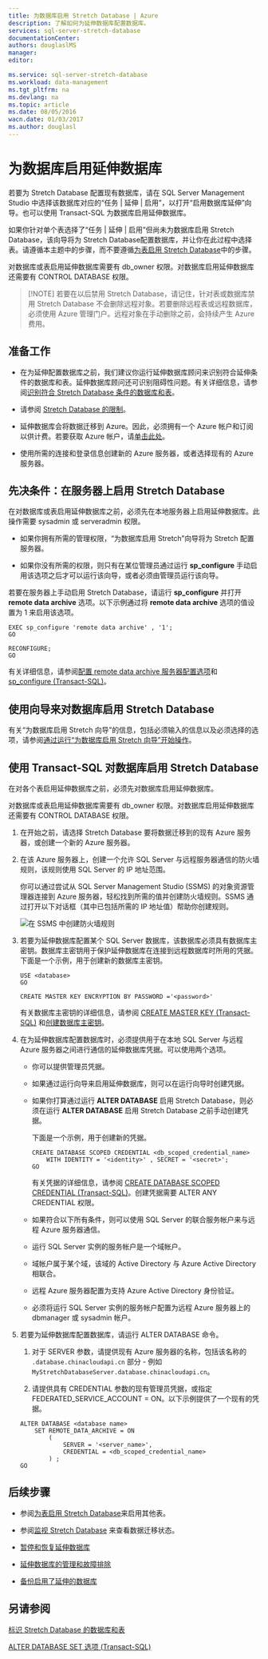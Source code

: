 ```yaml
---
title: 为数据库启用 Stretch Database | Azure
description: 了解如何为延伸数据库配置数据库。
services: sql-server-stretch-database
documentationCenter: 
authors: douglaslMS
manager: 
editor: 

ms.service: sql-server-stretch-database
ms.workload: data-management
ms.tgt_pltfrm: na
ms.devlang: na
ms.topic: article
ms.date: 08/05/2016
wacn.date: 01/03/2017
ms.author: douglasl
---
```


# 为数据库启用延伸数据库

若要为 Stretch Database 配置现有数据库，请在 SQL Server Management Studio 中选择该数据库对应的“任务 | 延伸 | 启用”，以打开“启用数据库延伸”向导。也可以使用 Transact-SQL 为数据库启用延伸数据库。

如果你针对单个表选择了“任务 | 延伸 | 启用”但尚未为数据库启用 Stretch Database，该向导将为 Stretch Database配置数据库，并让你在此过程中选择表。请遵循本主题中的步骤，而不要遵循[为表启用 Stretch Database](./sql-server-stretch-database-enable-database.md)中的步骤。

对数据库或表启用延伸数据库需要有 db\_owner 权限。对数据库启用延伸数据库还需要有 CONTROL DATABASE 权限。

 >   [!NOTE]
 > 若要在以后禁用 Stretch Database，请记住，针对表或数据库禁用 Stretch Database 不会删除远程对象。若要删除远程表或远程数据库，必须使用 Azure 管理门户。远程对象在手动删除之前，会持续产生 Azure 费用。

## 准备工作

-   在为延伸配置数据库之前，我们建议你运行延伸数据库顾问来识别符合延伸条件的数据库和表。延伸数据库顾问还可识别阻碍性问题。有关详细信息，请参阅[识别符合 Stretch Database 条件的数据库和表](./sql-server-stretch-database-identify-databases.md)。

-   请参阅 [Stretch Database 的限制](./sql-server-stretch-database-limitations.md)。

-   延伸数据库会将数据迁移到 Azure。因此，必须拥有一个 Azure 帐户和订阅以供计费。若要获取 Azure 帐户，请[单击此处](https://www.azure.cn/pricing/1rmb-trial/)。

-   使用所需的连接和登录信息创建新的 Azure 服务器，或者选择现有的 Azure 服务器。

## <a name="EnableTSQLServer"></a>先决条件：在服务器上启用 Stretch Database
在对数据库或表启用延伸数据库之前，必须先在本地服务器上启用延伸数据库。此操作需要 sysadmin 或 serveradmin 权限。

-   如果你拥有所需的管理权限，“为数据库启用 Stretch”向导将为 Stretch 配置服务器。

-   如果你没有所需的权限，则只有在某位管理员通过运行 **sp\_configure** 手动启用该选项之后才可以运行该向导，或者必须由管理员运行该向导。

若要在服务器上手动启用 Stretch Database，请运行 **sp\_configure** 并打开 **remote data archive** 选项。以下示例通过将 **remote data archive** 选项的值设置为 1 来启用该选项。

    EXEC sp_configure 'remote data archive' , '1';
    GO

    RECONFIGURE;
    GO

有关详细信息，请参阅[配置 remote data archive 服务器配置选项](https://msdn.microsoft.com/zh-cn/library/mt143175.aspx)和 [sp\_configure (Transact-SQL)](https://msdn.microsoft.com/zh-cn/library/ms188787.aspx)。

## <a name="Wizard"></a>使用向导来对数据库启用 Stretch Database
有关“为数据库启用 Stretch 向导”的信息，包括必须输入的信息以及必须选择的选项，请参阅[通过运行“为数据库启用 Stretch 向导”开始操作](./sql-server-stretch-database-wizard.md)。

## <a name="EnableTSQLDatabase"></a>使用 Transact-SQL 对数据库启用 Stretch Database
在对各个表启用延伸数据库之前，必须先对数据库启用延伸数据库。

对数据库或表启用延伸数据库需要有 db\_owner 权限。对数据库启用延伸数据库还需要有 CONTROL DATABASE 权限。

1.  在开始之前，请选择 Stretch Database 要将数据迁移到的现有 Azure 服务器，或创建一个新的 Azure 服务器。

2.  在该 Azure 服务器上，创建一个允许 SQL Server 与远程服务器通信的防火墙规则，该规则使用 SQL Server 的 IP 地址范围。

    你可以通过尝试从 SQL Server Management Studio (SSMS) 的对象资源管理器连接到 Azure 服务器，轻松找到所需的值并创建防火墙规则。SSMS 通过打开以下对话框（其中已包括所需的 IP 地址值）帮助你创建规则。

    ![在 SSMS 中创建防火墙规则][FirewallRule]  

3.  若要为延伸数据库配置某个 SQL Server 数据库，该数据库必须具有数据库主密钥。数据库主密钥用于保护延伸数据库在连接到远程数据库时所用的凭据。下面是一个示例，用于创建新的数据库主密钥。

        USE <database>
        GO

        CREATE MASTER KEY ENCRYPTION BY PASSWORD ='<password>'

    有关数据库主密钥的详细信息，请参阅 [CREATE MASTER KEY (Transact-SQL)](https://msdn.microsoft.com/zh-cn/library/ms174382.aspx) 和[创建数据库主密钥](https://msdn.microsoft.com/zh-cn/library/aa337551.aspx)。

4.  在为延伸数据库配置数据库时，必须提供用于在本地 SQL Server 与远程 Azure 服务器之间进行通信的延伸数据库凭据。可以使用两个选项。
    -   你可以提供管理员凭据。
    -   如果通过运行向导来启用延伸数据库，则可以在运行向导时创建凭据。
    -   如果你打算通过运行 **ALTER DATABASE** 启用 Stretch Database，则必须在运行 **ALTER DATABASE** 启用 Stretch Database 之前手动创建凭据。

        下面是一个示例，用于创建新的凭据。

        ```tsql
        CREATE DATABASE SCOPED CREDENTIAL <db_scoped_credential_name>
            WITH IDENTITY = '<identity>' , SECRET = '<secret>';
        GO
        ```

        有关凭据的详细信息，请参阅 [CREATE DATABASE SCOPED CREDENTIAL (Transact-SQL)](https://msdn.microsoft.com/zh-cn/library/mt270260.aspx)。创建凭据需要 ALTER ANY CREDENTIAL 权限。
    -   如果符合以下所有条件，则可以使用 SQL Server 的联合服务帐户来与远程 Azure 服务器通信。
    -   运行 SQL Server 实例的服务帐户是一个域帐户。
    -   域帐户属于某个域，该域的 Active Directory 与 Azure Active Directory 相联合。
    -   远程 Azure 服务器配置为支持 Azure Active Directory 身份验证。
    -   必须将运行 SQL Server 实例的服务帐户配置为远程 Azure 服务器上的 dbmanager 或 sysadmin 帐户。

5.  若要为延伸数据库配置数据库，请运行 ALTER DATABASE 命令。

    1.  对于 SERVER 参数，请提供现有 Azure 服务器的名称，包括该名称的 `.database.chinacloudapi.cn` 部分 - 例如 `MyStretchDatabaseServer.database.chinacloudapi.cn`。

    2.  请提供具有 CREDENTIAL 参数的现有管理员凭据，或指定 FEDERATED\_SERVICE\_ACCOUNT = ON。以下示例提供了一个现有的凭据。

    ```tsql
    ALTER DATABASE <database name>
        SET REMOTE_DATA_ARCHIVE = ON
            (
                SERVER = '<server_name>',
                CREDENTIAL = <db_scoped_credential_name>
            ) ;
    GO
    ```

## 后续步骤
-   参阅[为表启用 Stretch Database](./sql-server-stretch-database-enable-table.md)来启用其他表。

-   参阅[监视 Stretch Database](./sql-server-stretch-database-monitor.md) 来查看数据迁移状态。

-   [暂停和恢复延伸数据库](./sql-server-stretch-database-pause.md)

-   [延伸数据库的管理和故障排除](./sql-server-stretch-database-manage.md)

-   [备份启用了延伸的数据库](./sql-server-stretch-database-backup.md)

## 另请参阅

[标识 Stretch Database 的数据库和表](./sql-server-stretch-database-identify-databases.md)

[ALTER DATABASE SET 选项 (Transact-SQL)](https://msdn.microsoft.com/zh-cn/library/bb522682.aspx)

[FirewallRule]: ./media/sql-server-stretch-database-enable-database/firewall.png

<!---HONumber=Mooncake_Quality_Review_1230_2016-->
